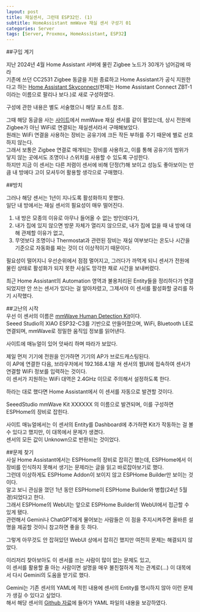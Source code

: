 ```yaml
---
layout: post
title: 재실센서, 그런데 ESP32인. (1)
subtitle: HomeAssistant mmWave 재실 센서 구성기 01
categories: Server
tags: [Server, Proxmox, HomeAssistant, ESP32]
---
```


##구입 계기<br>

지난 2024년 4월 Home Assistant 서버에 물린 Zigbee 노드가 30개가 넘어감에 따라<br>
기존에 쓰던 CC2531 Zigbee 동글을 지원 종료하고 Home Assistant가 공식 지원한다고 하는 [Home Assistant Skyconnect](https://www.home-assistant.io/connectzbt1/)(현재는 Home Assistant Connect ZBT-1이라는 이름으로 팔리나 보다.)로 새로 구성하였다.<br>

구성에 관한 내용은 별도 서술했으니 해당 포스트 참조.<br>

그때 해당 동글을 사는 [사이트](https://www.seeedstudio.com/)에서 mmWave 재실 센서를 같이 팔았는데, 상시 전원에 Zigbee가 아닌 WiFi로 연결되는 재실센서라서 구매해보았다.<br>
원래는 WiFi 연결을 사용하는 장비는 공유기에 크든 작든 부하를 주기 때문에 별로 선호하지 않는다.<br>
그래서 보통은 Zigbee 연결로 매개되는 장비를 사용하고, 이를 통해 공유기의 범위가 닿지 않는 곳에서도 조명이나 스위치를 사용할 수 있도록 구성한다.<br> 
하지만 지금 이 센서는 다른 저렴이 센서에 비해 단정(?)해 보이고 성능도 좋아보이는 만큼 내 방에다 고이 모셔두어 활용할 생각으로 구매했다.<br>

##방치<br>

그러나 해당 센서는 1년이 지나도록 활성화하지 못했다. <br>
일단 내 방에서는 재실 센서의 필요성이 매우 떨어진다. <br>

1. 내 방은 모종의 이유로 아무나 들어올 수 없는 방인데다가, <br>
2. 내가 집에 있지 않으면 방문 자체가 열리지 않으므로, 내가 집에 없을 때 내 방에 대해 관제할 이유가 없고,<br>
3. 무엇보다 조명이나 Thermostat과 관련된 장비는 재실 여부보다는 온도나 시간을 기준으로 자동화를 짜는 것이 더 이상적이기 때문이다.<br>

필요성이 떨어지니 우선순위에서 점점 멀어지고, 그러다가 까먹게 되니 
센서가 전원에 물린 상태로 활성화가 되지 못한 사실도 망각한 채로 시간을 보내버렸다.<br>

최근 Home Assistant의 Automation 영역과 불용처리된 Entity들을 정리하다가 
연결되었지만 안 쓰는 센서가 있다는 걸 알아차렸고, 그제서야 이 센서를 활성화할 궁리를 하기 시작했다.<br>

##고난의 시작<br>
우선 이 센서의 이름은 [mmWave Human Detection Kit](https://wiki.seeedstudio.com/mmwave_human_detection_kit/)이다.<br>
Seeed Studio의 XIAO ESP32-C3를 기반으로 만들어졌으며, WiFi, Bluetooth LE로 연결되며, mmWave로 정밀한 움직임 정보를 읽어낸다.<br>

사이트에 매뉴얼이 있어 앗싸리 하며 따라가 보았다.<br>

제일 먼저 기기에 전원을 인가하면 기기의 AP가 브로드캐스팅된다.<br>
이 AP에 연결한 다음, 브라우저에서 192.168.4.1을 쳐 센서의 웹UI에 접속하여 센서가 연결할 WiFi 정보를 입력하는 것이다.<br>
이 센서가 지원하는 WiFi 대역은 2.4GHz 이므로 주의해서 설정하도록 한다.<br>

하라는 대로 했다면 Home Assistant에서 이 센서를 자동으로 발견할 것이다.<br>

SeeedStudio mmWave Kit XXXXXX 의 이름으로 발견되며, 이를 구성하면 ESPHome의 장비로 잡힌다.<br>

사이트 매뉴얼에서는 이 센서의 Entity를 Dashboard에 추가하면 Kit가 작동하는 걸 볼 수 있다고 했지만, 이 대목에서 문제가 생겼다.<br> 센서의 모든 값이 Unknown으로 반환되는 것이었다.<br>

##문제 찾기<br>
사실 Home Assistant에서는 ESPHome의 장비로 잡히긴 했는데, ESPHome에서 이 장비를 인식하지 못해서 생기는 문제라는 글을 읽고 바로잡아보기로 했다. <br>
그런데 이상하게도 ESPHome Addon이 보이지 않고 ESPHome Builder만 보이는 것이다.<br>
알고 보니 관심을 껐던 1년 동안 ESPHome이 ESPHome Builder와 병합(24년 5월 경)되었다고 한다. <br>
그래서 ESPHome의 WebUI는 앞으로 ESPHome Builder의 WebUI에서 접근할 수 있게 됐다. <br>
관련해서 Gemini나 ChatGPT에게 물어보는 사람들은 이 점을 주지시켜주면 올바른 설명을 제공할 것이니 참고하면 좋을 듯 하다.<br>

그렇게 아무것도 안 잡혀있던 WebUI 상에서 잡히긴 했지만 여전히 문제는 해결되지 않았다.<br>

이리저리 찾아보아도 이 센서를 쓰는 사람이 많이 없는 문제도 있고, <br>
이 센서를 활용할 줄 아는 사람이면 설명을 매우 불친절하게 적는 관계로(...) 이 대목에서 다시 Gemini의 도움을 받기로 했다.<br>

Gemini는 기존 센서의 YAML에 적힌 내용에 센서의 Entity를 명시하지 않아 이런 문제가 생길 수 있다고 싶었다.<br>
해서 해당 센서의 [Github 자료](https://github.com/limengdu/MR24HPC1_ESPHome_external_components/blob/main/example/mr24hpc1.yaml)에 들어가 YAML 파일의 내용을 보강하였다. <br>